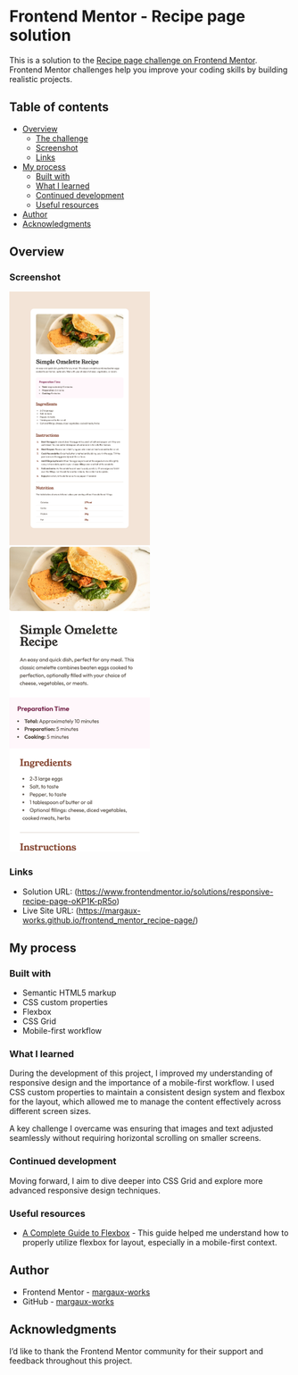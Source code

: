 # Frontend Mentor - Recipe page solution

This is a solution to the [Recipe page challenge on Frontend Mentor](https://www.frontendmentor.io/challenges/recipe-page-KiTsR8QQKm). Frontend Mentor challenges help you improve your coding skills by building realistic projects.

## Table of contents

- [Overview](#overview)
  - [The challenge](#the-challenge)
  - [Screenshot](#screenshot)
  - [Links](#links)
- [My process](#my-process)
  - [Built with](#built-with)
  - [What I learned](#what-i-learned)
  - [Continued development](#continued-development)
  - [Useful resources](#useful-resources)
- [Author](#author)
- [Acknowledgments](#acknowledgments)

## Overview

### Screenshot

 <img src="img/screenshot-desktop.png" width=50% height=50%>
 <img src="img/screenshot-mobile.png" width=50% height=50%>

### Links

- Solution URL: (https://www.frontendmentor.io/solutions/responsive-recipe-page-oKP1K-pR5o)
- Live Site URL: (https://margaux-works.github.io/frontend_mentor_recipe-page/)

## My process

### Built with

- Semantic HTML5 markup
- CSS custom properties
- Flexbox
- CSS Grid
- Mobile-first workflow

### What I learned

During the development of this project, I improved my understanding of responsive design and the importance of a mobile-first workflow. I used CSS custom properties to maintain a consistent design system and flexbox for the layout, which allowed me to manage the content effectively across different screen sizes.

A key challenge I overcame was ensuring that images and text adjusted seamlessly without requiring horizontal scrolling on smaller screens.

### Continued development

Moving forward, I aim to dive deeper into CSS Grid and explore more advanced responsive design techniques.

### Useful resources

- [A Complete Guide to Flexbox](https://css-tricks.com/snippets/css/a-guide-to-flexbox/) - This guide helped me understand how to properly utilize flexbox for layout, especially in a mobile-first context.

## Author

- Frontend Mentor - [margaux-works](https://www.frontendmentor.io/profile/margaux-works)
- GitHub - [margaux-works](https://github.com/margaux-works)

## Acknowledgments

I’d like to thank the Frontend Mentor community for their support and feedback throughout this project.
